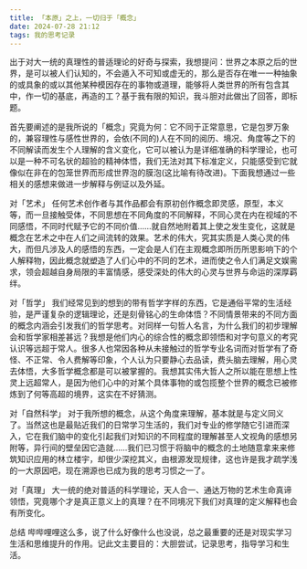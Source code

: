 ```yaml
---
title: 「本原」之上，一切归于「概念」
date: 2024-07-28 21:12
tags: 我的思考记录
---
```



出于对大一统的真理性的普适理论的好奇与探索，我想提问：世界之本原之后的世界，是可以被人们认知的，不会遁入不可知或虚无的，那么是否存在唯一一种抽象的或具象的或以其他某种模因存在的事物或道理，能够将人类世界的所有包含其中，作一切的基底，再造的工？基于我有限的知识，我斗胆对此做出了回答，即标题。
<!--more-->
首先要阐述的是我所说的「概念」究竟为何：它不同于正常意思，它是包罗万象的，兼容理性与感性世界的，会依(不同的)人在不同的阅历、境况、角度等之下的不同解读而发生个人理解的含义变化，它可以被认为是详细准确的科学理论，也可以是一种不可名状的超验的精神体悟，我们无法对其下标准定义，只能感受到它就像似在非在的包笼世界而形成世界泡的膜泡(这比喻有待改进)。下面我想通过一些相关的感想来做进一步解释与例证以及外延。

对「艺术」
任何艺术创作者与其作品都会有原初创作概念即灵感，原型，本义等，而一旦接触受体，不同思想在不同角度的不同解释，不同心灵在内在视域的不同感悟，不同时代赋予它的不同价值……就自然地附着其上使之发生变化，这就是概念在艺术之中在人们之间流转的效果。艺术的伟大，究其实质是人类心灵的伟大，而但凡涉及人的感悟的东西，一定会是人们在主观概念即所历所思影响下的个人解释物，因此概念就塑造了人们心中的不同的艺术，进而使之令人们满足文娱需求，领会超越自身局限的丰富情感，感受深处的伟大的心灵与世界与命运的深厚羁绊。

对「哲学」
我们经常见到的想到的带有哲学字样的东西，它是通俗平常的生活经验，是严谨复杂的逻辑理论，还是刻骨铭心的生命体悟？不同情景带来的不同方面的概念内涵会引发我们的哲学思考。对同样一句哲人名言，为什么我们的初步理解会和哲学家相差甚远？我想是他们内心的综合性的概念即领悟和对字句意义的考究认识等远超于常人。很多人也常因各种从未接触过的哲学专业名词而对哲学有了奇怪、不正常、令人费解等印象，个人认为只要静心去品读，费头脑去理解，用心灵去体悟，大多哲学概念都是可以被掌握的。我想其实伟大哲人之所以能在思想上性灵上远超常人，是因为他们心中的对某个具体事物的或包揽整个世界的概念已被修炼到了何等高超的境界，这实在不好猜测。

对「自然科学」
对于我所想的概念，从这个角度来理解，基本就是与定义同义了。当然这也是最贴近我们的日常学习生活的，我们对专业的修学随它引进而深入，它在我们脑中的变化引起我们对知识的不同程度的理解甚至人文视角的感想另附等，异行间的壁垒因它造就……我们已习惯于将脑中的概念的土地随意拿来来修筑知识应用的林立楼宇，却很少深挖其义，由根源发现规律，这也许是我才疏学浅的一大原因吧，现在溯源也已成为我的思考习惯之一了。

对「真理」
大一统的绝对普适的科学理论，天人合一、通达万物的艺术生命真谛领悟，究竟哪个才是真正意义上的真理？在不同境况下我们对真理的定义解释也会有所变化。

总结
哔哔哩哩这么多，说了什么好像什么也没说，总之最重要的还是对现实学习生活和思维提升的作用。记此文主要目的：大胆尝试，记录思考，指导学习和生活。